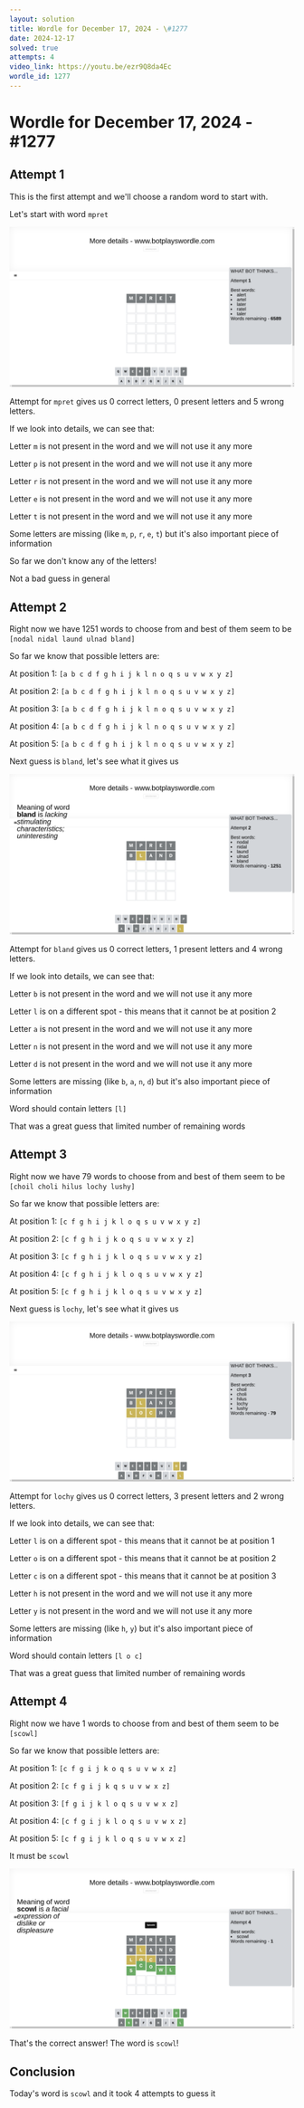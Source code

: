 ```yaml
---
layout: solution
title: Wordle for December 17, 2024 - \#1277
date: 2024-12-17
solved: true
attempts: 4
video_link: https://youtu.be/ezr9Q8da4Ec
wordle_id: 1277
---
```


# Wordle for December 17, 2024 - \#1277

## Attempt 1

This is the first attempt and we'll choose a random word to start with.

Let's start with word `mpret`

![Attempt 1](2024-12-17/attempt-1.png)

Attempt for `mpret` gives us 0 correct letters, 0 present letters and 5 wrong letters.

If we look into details, we can see that:

Letter `m` is not present in the word and we will not use it any more

Letter `p` is not present in the word and we will not use it any more

Letter `r` is not present in the word and we will not use it any more

Letter `e` is not present in the word and we will not use it any more

Letter `t` is not present in the word and we will not use it any more

Some letters are missing (like `m`, `p`, `r`, `e`, `t`) but it's also important piece of information

So far we don't know any of the letters!

Not a bad guess in general



## Attempt 2

Right now we have 1251 words to choose from and best of them seem to be `[nodal nidal laund ulnad bland]`

So far we know that possible letters are:

At position 1: `[a b c d f g h i j k l n o q s u v w x y z]`

At position 2: `[a b c d f g h i j k l n o q s u v w x y z]`

At position 3: `[a b c d f g h i j k l n o q s u v w x y z]`

At position 4: `[a b c d f g h i j k l n o q s u v w x y z]`

At position 5: `[a b c d f g h i j k l n o q s u v w x y z]`

Next guess is `bland`, let's see what it gives us

![Attempt 2](2024-12-17/attempt-2.png)

Attempt for `bland` gives us 0 correct letters, 1 present letters and 4 wrong letters.

If we look into details, we can see that:

Letter `b` is not present in the word and we will not use it any more

Letter `l` is on a different spot - this means that it cannot be at position 2

Letter `a` is not present in the word and we will not use it any more

Letter `n` is not present in the word and we will not use it any more

Letter `d` is not present in the word and we will not use it any more

Some letters are missing (like `b`, `a`, `n`, `d`) but it's also important piece of information

Word should contain letters `[l]`

That was a great guess that limited number of remaining words



## Attempt 3

Right now we have 79 words to choose from and best of them seem to be `[choil choli hilus lochy lushy]`

So far we know that possible letters are:

At position 1: `[c f g h i j k l o q s u v w x y z]`

At position 2: `[c f g h i j k o q s u v w x y z]`

At position 3: `[c f g h i j k l o q s u v w x y z]`

At position 4: `[c f g h i j k l o q s u v w x y z]`

At position 5: `[c f g h i j k l o q s u v w x y z]`

Next guess is `lochy`, let's see what it gives us

![Attempt 3](2024-12-17/attempt-3.png)

Attempt for `lochy` gives us 0 correct letters, 3 present letters and 2 wrong letters.

If we look into details, we can see that:

Letter `l` is on a different spot - this means that it cannot be at position 1

Letter `o` is on a different spot - this means that it cannot be at position 2

Letter `c` is on a different spot - this means that it cannot be at position 3

Letter `h` is not present in the word and we will not use it any more

Letter `y` is not present in the word and we will not use it any more

Some letters are missing (like `h`, `y`) but it's also important piece of information

Word should contain letters `[l o c]`

That was a great guess that limited number of remaining words



## Attempt 4

Right now we have 1 words to choose from and best of them seem to be `[scowl]`

So far we know that possible letters are:

At position 1: `[c f g i j k o q s u v w x z]`

At position 2: `[c f g i j k q s u v w x z]`

At position 3: `[f g i j k l o q s u v w x z]`

At position 4: `[c f g i j k l o q s u v w x z]`

At position 5: `[c f g i j k l o q s u v w x z]`

It must be `scowl`

![Attempt 4](2024-12-17/attempt-4.png)

That's the correct answer! The word is `scowl`!

## Conclusion

Today's word is `scowl` and it took 4 attempts to guess it

